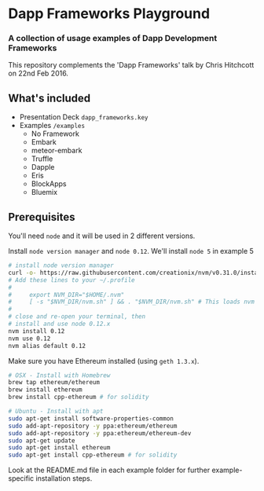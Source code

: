 # Dapp Frameworks Playground

### A collection of usage examples of Dapp Development Frameworks

This repository complements the 'Dapp Frameworks' talk by Chris Hitchcott on 22nd Feb 2016.

## What's included

* Presentation Deck `dapp_frameworks.key`
* Examples `/examples`
  * No Framework
  * Embark
  * meteor-embark
  * Truffle
  * Dapple
  * Eris
  * BlockApps
  * Bluemix

## Prerequisites

You'll need `node` and it will be used in 2 different versions.

Install `node version manager` and `node 0.12`. We'll install `node 5` in example 5

```bash
# install node version manager
curl -o- https://raw.githubusercontent.com/creationix/nvm/v0.31.0/install.sh | bash
# Add these lines to your ~/.profile
#
#     export NVM_DIR="$HOME/.nvm"
#     [ -s "$NVM_DIR/nvm.sh" ] && . "$NVM_DIR/nvm.sh" # This loads nvm
#
# close and re-open your terminal, then
# install and use node 0.12.x
nvm install 0.12
nvm use 0.12
nvm alias default 0.12
```

Make sure you have Ethereum installed (using `geth 1.3.x`).

```bash
# OSX - Install with Homebrew
brew tap ethereum/ethereum
brew install ethereum
brew install cpp-ethereum # for solidity

# Ubuntu - Install with apt
sudo apt-get install software-properties-common
sudo add-apt-repository -y ppa:ethereum/ethereum
sudo add-apt-repository -y ppa:ethereum/ethereum-dev
sudo apt-get update
sudo apt-get install ethereum
sudo apt-get install cpp-ethereum # for solidity
```

Look at the README.md file in each example folder for further example-specific installation steps.

